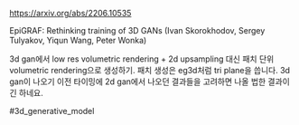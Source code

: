 https://arxiv.org/abs/2206.10535

EpiGRAF: Rethinking training of 3D GANs (Ivan Skorokhodov, Sergey Tulyakov, Yiqun Wang, Peter Wonka)

3d gan에서 low res volumetric rendering + 2d upsampling 대신 패치 단위 volumetric rendering으로 생성하기. 패치 생성은 eg3d처럼 tri plane을 씁니다. 3d gan이 나오기 이전 타이밍에 2d gan에서 나오던 결과들을 고려하면 나올 법한 결과이긴 하네요.

#3d_generative_model 
